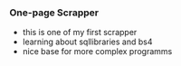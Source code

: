 ### One-page Scrapper

- this is one of my first scrapper
- learning about sqllibraries and bs4
- nice base for more complex programms
